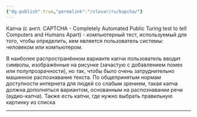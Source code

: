 ```yaml
---
{"dg-publish":true,"permalink":"/slovar/ru/kapcha/"}
---
```



Капча (с англ. CAPTCHA - Completely Automated Public Turing test to tell Computers and Humans Apart) - компьютерный тест, используемый для того, чтобы определить, кем является пользователь системы: человеком или компьютером.

В наиболее распространённом варианте капчи пользователь вводит символы, изображённые на рисунке (зачастую с добавлением помех или полупрозрачности), но так, чтобы было очень затруднительно машинное распознавание текста. По общепринятым нормам доступности интернета для людей со слабым зрением, такая капча должна дополняться вариантом, основанным на распознавании речи (аудио-капча). Также есть капчи, где нужно выбрать правильную картинку из списка

---
